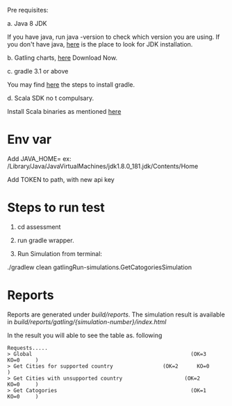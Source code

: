 Pre requisites: 

a. Java 8 JDK

If you have java, run java -version to check which version you are using. 
If you don't have java, [here](https://www3.ntu.edu.sg/home/ehchua/programming/howto/JDK_Howto.html) is the place to look for JDK installation.

b. Gatling charts, [here](https://gatling.io/download/) Download Now.

c. gradle 3.1 or above

You may find [here](https://gradle.org/install/#manually) the steps to install gradle.

d. Scala SDK no t compulsary.

Install Scala binaries as mentioned [here](https://www.journaldev.com/7456/download-install-scala-linux-unix-windows)

# Env var

Add JAVA_HOME=<jdkhome>
ex: /Library/Java/JavaVirtualMachines/jdk1.8.0_181.jdk/Contents/Home 
  
Add TOKEN to path, with new api key

# Steps to run test

1. cd assessment

2. run gradle wrapper.

3. Run Simulation from terminal:

./gradlew clean gatlingRun-simulations.GetCatogoriesSimulation

# Reports
Reports are generated under *build/reports*.
The simulation result is available in *build/reports/gatling/{simulation-number}/index.html*

In the result you will able to see the table as. following
```$xslt
Requests.....
> Global                                                   (OK=3      KO=0     )
> Get Cities for supported country                (OK=2      KO=0     )
> Get Cities with unsupported country                    (OK=2      KO=0     )
> Get Catogories                                           (OK=1      KO=0     )
```
 
 
 
